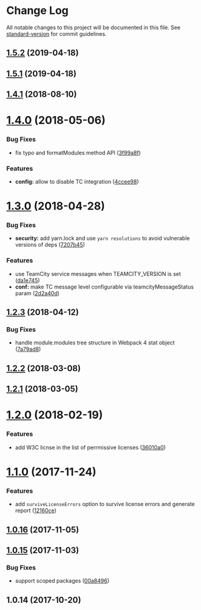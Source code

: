 # Change Log

All notable changes to this project will be documented in this file. See [standard-version](https://github.com/conventional-changelog/standard-version) for commit guidelines.

## [1.5.2](https://github.com/JetBrains/ring-ui-license-checker/compare/v1.5.1...v1.5.2) (2019-04-18)



<a name="1.5.1"></a>
## [1.5.1](https://github.com/JetBrains/ring-ui-license-checker/compare/v1.4.1...v1.5.1) (2019-04-18)



<a name="1.4.1"></a>
## [1.4.1](https://github.com/JetBrains/ring-ui-license-checker/compare/v1.4.0...v1.4.1) (2018-08-10)



<a name="1.4.0"></a>
# [1.4.0](https://github.com/JetBrains/ring-ui-license-checker/compare/v1.3.0...v1.4.0) (2018-05-06)


### Bug Fixes

* fix typo and formatModules method API ([3f99a8f](https://github.com/JetBrains/ring-ui-license-checker/commit/3f99a8f))


### Features

* **config:** allow to disable TC integration ([4ccee98](https://github.com/JetBrains/ring-ui-license-checker/commit/4ccee98))



<a name="1.3.0"></a>
# [1.3.0](https://github.com/JetBrains/ring-ui-license-checker/compare/v1.2.3...v1.3.0) (2018-04-28)


### Bug Fixes

* **security:** add yarn.lock and use `yarn resolutions` to avoid vulnerable versions of deps ([7207b45](https://github.com/JetBrains/ring-ui-license-checker/commit/7207b45))


### Features

* use TeamCity service messages when TEAMCITY_VERSION is set ([da1e745](https://github.com/JetBrains/ring-ui-license-checker/commit/da1e745))
* **conf:** make TC message level configurable via teamcityMessageStatus param ([2d2a40d](https://github.com/JetBrains/ring-ui-license-checker/commit/2d2a40d))



<a name="1.2.3"></a>
## [1.2.3](https://github.com/JetBrains/ring-ui-license-checker/compare/v1.2.2...v1.2.3) (2018-04-12)


### Bug Fixes

* handle module.modules tree structure in Webpack 4 stat object ([7a79ad8](https://github.com/JetBrains/ring-ui-license-checker/commit/7a79ad8))



<a name="1.2.2"></a>
## [1.2.2](https://github.com/JetBrains/ring-ui-license-checker/compare/v1.2.1...v1.2.2) (2018-03-08)



<a name="1.2.1"></a>
## [1.2.1](https://github.com/JetBrains/ring-ui-license-checker/compare/v1.2.0...v1.2.1) (2018-03-05)



<a name="1.2.0"></a>
# [1.2.0](https://github.com/JetBrains/ring-ui-license-checker/compare/v1.1.0...v1.2.0) (2018-02-19)


### Features

* add W3C licnse in the list of perrmissive licenses ([36010a0](https://github.com/JetBrains/ring-ui-license-checker/commit/36010a0))



<a name="1.1.0"></a>
# [1.1.0](https://github.com/JetBrains/ring-ui-license-checker/compare/v1.0.16...v1.1.0) (2017-11-24)


### Features

* add `surviveLicenseErrors` option to survive license errors and generate report ([12160ce](https://github.com/JetBrains/ring-ui-license-checker/commit/12160ce))



<a name="1.0.16"></a>
## [1.0.16](https://github.com/JetBrains/ring-ui-license-checker/compare/v1.0.15...v1.0.16) (2017-11-05)



<a name="1.0.15"></a>
## [1.0.15](https://github.com/JetBrains/ring-ui-license-checker/compare/v1.0.14...v1.0.15) (2017-11-03)


### Bug Fixes

* support scoped packages ([00a8496](https://github.com/JetBrains/ring-ui-license-checker/commit/00a8496))



<a name="1.0.14"></a>
## 1.0.14 (2017-10-20)
